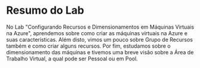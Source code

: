 # Resumo do Lab

No Lab "Configurando Recursos e Dimensionamentos em Máquinas Virtuais na Azure", aprendemos sobre como criar as máquinas virtuais na Azure e suas características. Além disto, vimos um pouco sobre Grupo de Recursos também e como criar alguns recursos. Por fim, estudamos sobre o dimensionamento das máquinas e tivemos uma breve visão sobre a Área de Trabalho Virtual, a qual pode ser Pessoal ou em Pool.

